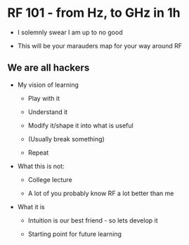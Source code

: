 # RF 101 - from Hz, to GHz in 1h

 * I solemnly swear I am up to no good
 
 * This will be your marauders map for your way around RF

## We are all hackers

 * My vision of learning

    * Play with it

    * Understand it

    * Modify it/shape it into what is useful

    * (Usually break something)

    * Repeat

 * What this is not:

    * College lecture

    * A lot of you probably know RF a lot better than me

 * What it is

    * Intuition is our best friend - so lets develop it

    * Starting point for future learning
